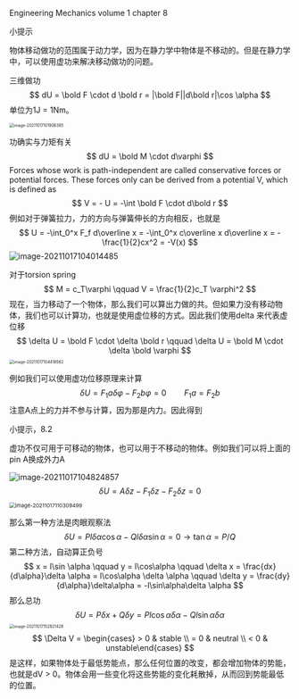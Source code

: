 Engineering Mechanics volume 1 chapter 8

小提示

物体移动做功的范围属于动力学，因为在静力学中物体是不移动的。但是在静力学中，可以使用虚功来解决移动做功的问题。

三维做功
$$
dU = \bold F \cdot d \bold r = |\bold F||d\bold r|\cos \alpha
$$
单位为1J = 1Nm。

<img src="C:\Users\acer\AppData\Roaming\Typora\typora-user-images\image-20211017101906385.png" alt="image-20211017101906385" style="zoom:50%;" />

功确实与力矩有关
$$
dU = \bold M \cdot d\varphi
$$
Forces whose work is path-independent are called conservative forces or potential forces. These forces only can be derived from a potential V, which is defined as
$$
V  = - U = -\int \bold F \cdot d\bold r
$$
例如对于弹簧拉力，力的方向与弹簧伸长的方向相反，也就是
$$
U = -\int_0^x F_f d\overline x = -\int_0^x c\overline x d\overline x = -\frac{1}{2}cx^2 = -V(x)
$$
![image-20211017104014485](C:\Users\acer\AppData\Roaming\Typora\typora-user-images\image-20211017104014485.png)

对于torsion spring
$$
M = c_T\varphi \qquad V = \frac{1}{2}c_T \varphi^2
$$
现在，当力移动了一个物体，那么我们可以算出力做的共。但如果力没有移动物体，我们也可以计算功，也就是使用虚位移的方式。因此我们使用delta 来代表虚位移
$$
\delta U = \bold F \cdot \delta \bold r \qquad \delta U = \bold M \cdot \delta \bold \varphi
$$
<img src="C:\Users\acer\AppData\Roaming\Typora\typora-user-images\image-20211017104418562.png" alt="image-20211017104418562" style="zoom:50%;" />

例如我们可以使用虚功位移原理来计算
$$
\delta U = F_1 a\delta \varphi - F_2 b \varphi = 0 \qquad F_1a = F_2b
$$
注意A点上的力并不参与计算，因为那是内力。因此得到

小提示，8.2

虚功不仅可用于可移动的物体，也可以用于不移动的物体。例如我们可以将上面的pin A换成外力A

![image-20211017104824857](C:\Users\acer\AppData\Roaming\Typora\typora-user-images\image-20211017104824857.png)
$$
\delta U = A\delta z - F_1 \delta z - F_2 \delta z = 0
$$
<img src="C:\Users\acer\AppData\Roaming\Typora\typora-user-images\image-20211017110309499.png" alt="image-20211017110309499" style="zoom: 67%;" />

那么第一种方法是肉眼观察法
$$
\delta U = Pl \delta \alpha \cos \alpha - Ql\delta \alpha \sin \alpha = 0 \rightarrow \tan\alpha = P/Q
$$
第二种方法，自动算正负号
$$
x = l\sin \alpha \qquad y = l\cos\alpha \qquad \delta x = \frac{dx}{d\alpha}\delta \alpha = l\cos\alpha \delta \alpha \qquad \delta y = \frac{dy}{d\alpha}\delta\alpha = -l\sin\alpha\delta \alpha
$$
那么总功
$$
\delta U = P\delta x + Q\delta y = Pl\cos \alpha \delta \alpha - Ql\sin\alpha \delta \alpha
$$
<img src="C:\Users\acer\AppData\Roaming\Typora\typora-user-images\image-20211017152821428.png" alt="image-20211017152821428" style="zoom:50%;" />
$$
\Delta V = \begin{cases} > 0 & stable \\ = 0 & neutral \\ < 0 & unstable\end{cases}
$$
是这样，如果物体处于最低势能点，那么任何位置的改变，都会增加物体的势能，也就是dV > 0。物体会用一些变化将这些势能的变化耗散掉，从而回到势能最低的位置。